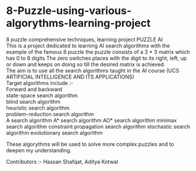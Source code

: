 # 8-Puzzle-using-various-algorythms-learning-project
8 puzzle comprehensive techniques, learning project  PUZZLE AI  
This is a project dedicated to learning AI search algorithms with the example of the famous 8 puzzle the puzzle consists of a 3 * 3 matrix which has 0 to 8 digits 
The zero switches places with the digit to its right, left, up or down and keeps on doing so till the desired matrix is achieved.  
The aim is to use all the search algorithms taught in the AI course (UCS ARTIFICIAL INTELLIGENCE AND ITS APPLICATIONS)  
Target algorithms include :-                                                            
Forward and backward                                                          
state-space search algorithm                                                                    
blind search algorithm                                                        
heuristic search algorithm                                                              
problem-reduction search algorithm                                                      
A search algorithm 
A* search algorithm 
AO* search algorithm 
minimax search algorithm 
constraint propagation search algorithm 
stochastic search algorithm 
evolutionary search algorithm
  
  These algorythms will be used to solve more complex puzzles and to deepen my understanding.
  
  Contributors :-
  Hassan Shafqat,
  Aditya Kotwal
